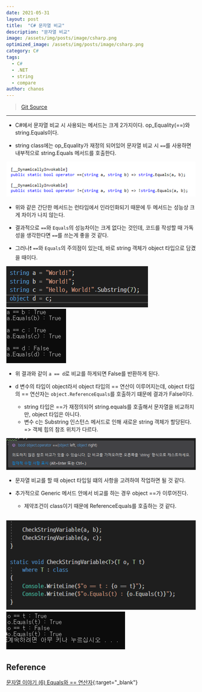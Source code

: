 ```yaml
---
date: 2021-05-31
layout: post
title:  "C# 문자열 비교"
description: "문자열 비교"
image: /assets/img/posts/image/csharp.png
optimized_image: /assets/img/posts/image/csharp.png
category: C#
tags:
  - C#
  - .NET
  - string
  - compare
author: chanos
---
```

>[Git Source](https://github.com/chanos-dev/blogcode/tree/master/21-0531)

--- 

- C#에서 문자열 비교 시 사용되는 메서드는 크게 2가지이다. op_Equality(==)와 string.Equals이다.

- string class에는 op_Equality가 재정의 되어있어 문자열 비교 시 `==`를 사용하면 내부적으로 string.Equals 메서드를 호출한다.

![string_equals](/assets/img/posts/2021-05-31/string_equals.png) 

- 위와 같은 간단한 메서드는 런타임에서 인라인화되기 때문에 두 메서드는 성능상 크게 차이가 나지 않는다.

- 결과적으로 `==`와 `Equals`의 성능차이는 크게 없다는 것인데, 코드를 작성할 때 가독성을 생각한다면 `==`를 쓰는게 좋을 것 같다.

- 그러나❗ `==`와 `Equals`의 주의점이 있는데, 바로 string 객체가 object 타입으로 담겼을 때이다.

![variables](/assets/img/posts/2021-05-31/variables.png) 
![result1](/assets/img/posts/2021-05-31/result1.png) 

- 위 결과와 같이 `a == d`로 비교를 하게되면 False를 반환하게 된다. 

- d 변수의 타입이 object라서 object 타입의 == 연산이 이루어지는데, object 타입의 == 연산자는 `object.ReferenceEquals`를 호출하기 떄문에 결과가 False이다.
    - string 타입은 ==가 재정의되어 string.equals를 호출해서 문자열을 비교하지만, object 타입은 아니다.
    - 변수 c는 Substring 인스턴스 메서드로 인해 새로운 string 객체가 할당된다. => 객체 힙의 참조 위치가 다르다.

![warning](/assets/img/posts/2021-05-31/warning.png) 

- 문자열 비교를 할 때 object 타입일 떄의 사항을 고려하여 작업하면 될 것 같다.

- 추가적으로 Generic 메서드 안에서 비교를 하는 경우 object ==가 이루어진다.
    - 제약조건이 class이기 때문에 ReferenceEquals를 호출하는 것 같다.

![generic](/assets/img/posts/2021-05-31/generic.png) 
![result2](/assets/img/posts/2021-05-31/result2.png) 
---

## Reference

[문자열 이야기 (6) Equals와 == 연산자](http://www.simpleisbest.net/archive/2005/08/17/206.aspx){:target="_blank"}